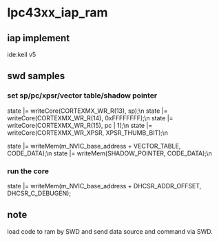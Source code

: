 # lpc43xx_iap_ram
## iap implement 
ide:keil v5
## swd samples

### set sp/pc/xpsr/vector table/shadow pointer
state |= writeCore(CORTEXMX_WR_R(13), sp);\n
state |= writeCore(CORTEXMX_WR_R(14), 0xFFFFFFFF);\n
state |= writeCore(CORTEXMX_WR_R(15), pc | 1);\n
state |= writeCore(CORTEXMX_WR_XPSR, XPSR_THUMB_BIT);\n

state |= writeMem(m_NVIC_base_address + VECTOR_TABLE, CODE_DATA);\n
state |= writeMem(SHADOW_POINTER, CODE_DATA);\n

###  run the core
state |= writeMem(m_NVIC_base_address + DHCSR_ADDR_OFFSET, DHCSR_C_DEBUGEN);
## note
load code to ram by SWD and send data source and command via SWD.

